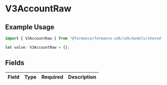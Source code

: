 # V3AccountRaw

## Example Usage

```typescript
import { V3AccountRaw } from "@formance/formance-sdk/sdk/models/shared";

let value: V3AccountRaw = {};
```

## Fields

| Field       | Type        | Required    | Description |
| ----------- | ----------- | ----------- | ----------- |